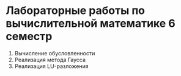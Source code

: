 # Лабораторные работы по вычислительной математике 6 семестр

1. Вычисление обусловленности
2. Реализация метода Гаусса
3. Реализация LU-разложения